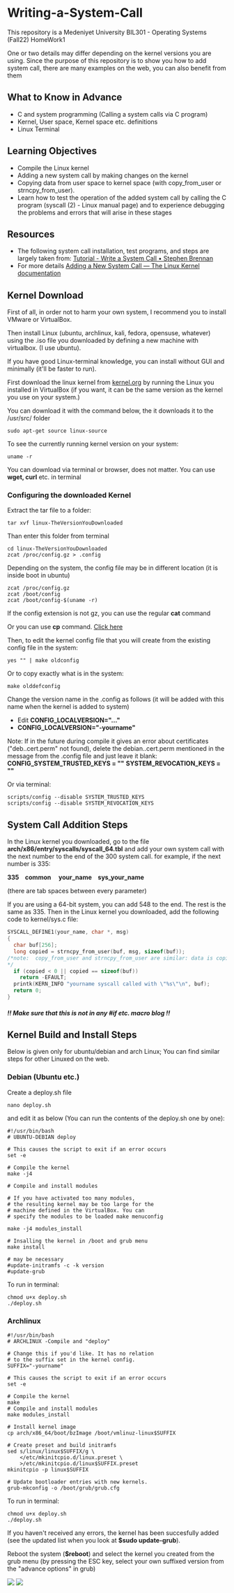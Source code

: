 # Writing-a-System-Call
This repository is a Medeniyet University BIL301 - Operating Systems (Fall22) HomeWork1

One or two details may differ depending on the kernel versions you are using. Since the purpose of this repository is to show you how to add system call, there are many examples on the web, you can also benefit from them

## What to Know in Advance
- C and system programming (Calling a system calls via C program)
- Kernel, User space, Kernel space etc. definitions
- Linux Terminal

## Learning Objectives
-  Compile the Linux kernel
-  Adding a new system call by making changes on the kernel
-  Copying data from user space to kernel space (with copy_from_user or strncpy_from_user).
-  Learn how to test the operation of the added system call by calling the C program (syscall (2) - Linux manual page) and to experience debugging the problems and errors that will arise in these stages

## Resources
- The following system call installation, test programs, and steps are largely taken from: [Tutorial - Write a System Call • Stephen Brennan](https://brennan.io/2016/11/14/kernel-dev-ep3/ "Tutorial - Write a System Call • Stephen Brennan")
- For more details [Adding a New System Call — The Linux Kernel documentation](http://www.kernel.org/doc/html/latest/process/adding-syscalls.html "Adding a New System Call — The Linux Kernel documentation")

## Kernel Download
First of all, in order not to harm your own system, I recommend you to install VMware or VirtualBox.

Then install Linux (ubuntu, archlinux, kali, fedora, opensuse, whatever) using the .iso file you downloaded by defining a new machine with virtualbox. (I use ubuntu).

If you have good Linux-terminal knowledge, you can install without GUI and minimally (it'll be faster to run).

First download the linux kernel from [kernel.org](http://kernel.org "kernel.org") by running the Linux you installed in VirtualBox (if you want, it can be the same version as the kernel you use on your system.)

You can download it with the command below, the it downloads it to the /usr/src/ folder

```shell
sudo apt-get source linux-source
```

To see the currently running kernel version on your system:

```shell
uname -r
```


You can download via terminal or browser, does not matter. You can use **wget, curl** etc. in terminal

### Configuring the downloaded Kernel

Extract the tar file to a folder:

```shell
tar xvf linux-TheVersionYouDownloaded
```

Than enter this folder from terminal

```shell
cd linux-TheVersionYouDownloaded
zcat /proc/config.gz > .config
```
Depending on the system, the config file may be in different location (it is inside boot in ubuntu)
```shell
zcat /proc/config.gz
zcat /boot/config
zcat /boot/config-$(uname -r)
```
If the config extension is not gz, you can use the regular **cat** command

Or you can use **cp** command. [Click here](https://www.cyberciti.biz/faq/how-to-copy-one-file-contents-to-another-file-in-linux/ "Click here")

Then, to edit the kernel config file that you will create from the existing config file in the system:

```shell
yes "" | make oldconfig
```

Or to copy exactly what is in the system:

```shell
make olddefconfig
```

Change the version name in the .config as follows (it will be added with this name when the kernel is added to system)

- Edit **CONFIG_LOCALVERSION="..."**
- **CONFIG_LOCALVERSION="-yourname"**

Note: If in the future during compile it gives an error about certificates ("deb..cert.perm" not found), delete the debian..cert.perm mentioned in the message from the .config file and just leave it blank:
**CONFIG_SYSTEM_TRUSTED_KEYS = ""**
**SYSTEM_REVOCATION_KEYS = ""**

Or via terminal:

```shell
scripts/config --disable SYSTEM_TRUSTED_KEYS
scripts/config --disable SYSTEM_REVOCATION_KEYS
```

## System Call Addition Steps

In the Linux kernel you downloaded, go to the file **arch/x86/entry/syscalls/syscall_64.tbl** and add your own system call with the next number to the end of the 300 system call. for example, if the next number is 335:

**335&emsp;common&emsp; your_name&emsp;sys_your_name**

(there are tab spaces between every parameter)

If you are using a 64-bit system, you can add 548 to the end. The rest is the same as 335. Then in the Linux kernel you downloaded, add the following code to kernel/sys.c file:

```c
SYSCALL_DEFINE1(your_name, char *, msg)
{
  char buf[256];
  long copied = strncpy_from_user(buf, msg, sizeof(buf));
/*note:  copy_from_user and strncpy_from_user are similar: data is copied from userspace to kernel space... We can do the opposite with copy_to_user
*/
  if (copied < 0 || copied == sizeof(buf))
    return -EFAULT;
  printk(KERN_INFO "yourname syscall called with \"%s\"\n", buf);
  return 0;
}
```

##### !! Make sure that this is not in any #if etc. macro blog !!

## Kernel Build and Install Steps
Below is given only for ubuntu/debian and arch Linux; You can find similar steps for other Linuxed on the web.

### Debian (Ubuntu etc.)
Create a deploy.sh file

```shell
nano deploy.sh
```
and edit it as below (You can run the contents of the deploy.sh one by one):

```shell
#!/usr/bin/bash
# UBUNTU-DEBIAN deploy

# This causes the script to exit if an error occurs
set -e

# Compile the kernel
make -j4

# Compile and install modules

# If you have activated too many modules, 
# the resulting kernel may be too large for the
# machine defined in the VirtualBox. You can
# specify the modules to be loaded make menuconfig

make -j4 modules_install

# Insalling the kernel in /boot and grub menu
make install

# may be necessary
#update-initramfs -c -k version
#update-grub 
```
To run in terminal:

```shell
chmod u+x deploy.sh 
./deploy.sh
```


### Archlinux 

```shell
#!/usr/bin/bash
# ARCHLINUX -Compile and "deploy" 

# Change this if you'd like. It has no relation
# to the suffix set in the kernel config.
SUFFIX="-yourname"

# This causes the script to exit if an error occurs
set -e

# Compile the kernel
make
# Compile and install modules
make modules_install

# Install kernel image
cp arch/x86_64/boot/bzImage /boot/vmlinuz-linux$SUFFIX

# Create preset and build initramfs
sed s/linux/linux$SUFFIX/g \
    </etc/mkinitcpio.d/linux.preset \
    >/etc/mkinitcpio.d/linux$SUFFIX.preset
mkinitcpio -p linux$SUFFIX

# Update bootloader entries with new kernels.
grub-mkconfig -o /boot/grub/grub.cfg
```

To run in terminal:

```shell
chmod u+x deploy.sh 
./deploy.sh
```

If you haven't received any errors, the kernel has been succesfully added (see the updated list when you look at **$sudo update-grub**).

Reboot the system (**$reboot**) and select the kernel you created from the grub menu (by pressing the ESC key, select your own suffixed version from the "advance options" in grub)

![](pictures/grub-menu.png)
![](pictures/grub-menu-advanced-settings.png)

